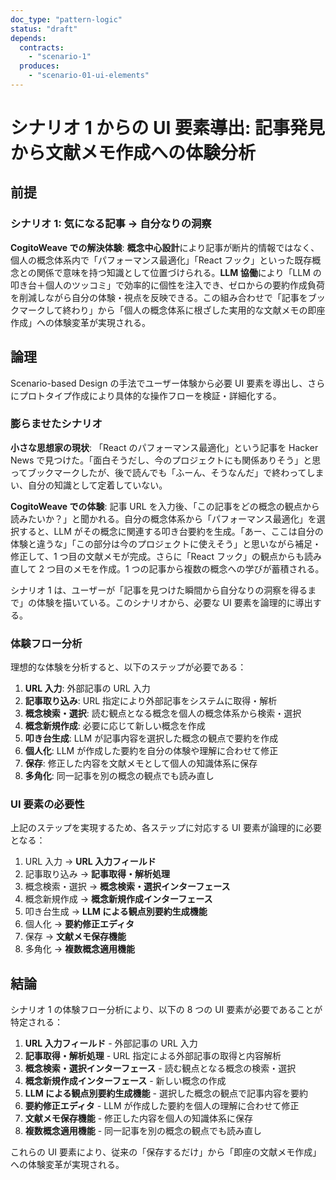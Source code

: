 ```yaml
---
doc_type: "pattern-logic"
status: "draft"
depends:
  contracts:
    - "scenario-1"
  produces:
    - "scenario-01-ui-elements"
---
```


# シナリオ 1 からの UI 要素導出: 記事発見から文献メモ作成への体験分析

## 前提

### シナリオ 1: 気になる記事 → 自分なりの洞察

<!-- PREMISE_BEGIN: scenario-1 -->

**CogitoWeave での解決体験**: **概念中心設計**により記事が断片的情報ではなく、個人の概念体系内で「パフォーマンス最適化」「React フック」といった既存概念との関係で意味を持つ知識として位置づけられる。**LLM 協働**により「LLM の叩き台＋個人のツッコミ」で効率的に個性を注入でき、ゼロからの要約作成負荷を削減しながら自分の体験・視点を反映できる。この組み合わせで「記事をブックマークして終わり」から「個人の概念体系に根ざした実用的な文献メモの即座作成」への体験変革が実現される。

<!-- PREMISE_END: scenario-1 -->

## 論理

Scenario-based Design の手法でユーザー体験から必要 UI 要素を導出し、さらにプロトタイプ作成により具体的な操作フローを検証・詳細化する。

### 膨らませたシナリオ

**小さな思想家の現状**: 「React のパフォーマンス最適化」という記事を Hacker News で見つけた。「面白そうだし、今のプロジェクトにも関係ありそう」と思ってブックマークしたが、後で読んでも「ふーん、そうなんだ」で終わってしまい、自分の知識として定着していない。

**CogitoWeave での体験**: 記事 URL を入力後、「この記事をどの概念の観点から読みたいか？」と聞かれる。自分の概念体系から「パフォーマンス最適化」を選択すると、LLM がその概念に関連する叩き台要約を生成。「あー、ここは自分の体験と違うな」「この部分は今のプロジェクトに使えそう」と思いながら補足・修正して、1 つ目の文献メモが完成。さらに「React フック」の観点からも読み直して 2 つ目のメモを作成。1 つの記事から複数の概念への学びが蓄積される。

シナリオ 1 は、ユーザーが「記事を見つけた瞬間から自分なりの洞察を得るまで」の体験を描いている。このシナリオから、必要な UI 要素を論理的に導出する。

### 体験フロー分析

理想的な体験を分析すると、以下のステップが必要である：

1. **URL 入力**: 外部記事の URL 入力
2. **記事取り込み**: URL 指定により外部記事をシステムに取得・解析
3. **概念検索・選択**: 読む観点となる概念を個人の概念体系から検索・選択
4. **概念新規作成**: 必要に応じて新しい概念を作成
5. **叩き台生成**: LLM が記事内容を選択した概念の観点で要約を作成
6. **個人化**: LLM が作成した要約を自分の体験や理解に合わせて修正
7. **保存**: 修正した内容を文献メモとして個人の知識体系に保存
8. **多角化**: 同一記事を別の概念の観点でも読み直し

### UI 要素の必要性

上記のステップを実現するため、各ステップに対応する UI 要素が論理的に必要となる：

1. URL 入力 → **URL 入力フィールド**
2. 記事取り込み → **記事取得・解析処理**
3. 概念検索・選択 → **概念検索・選択インターフェース**
4. 概念新規作成 → **概念新規作成インターフェース**
5. 叩き台生成 → **LLM による観点別要約生成機能**
6. 個人化 → **要約修正エディタ**
7. 保存 → **文献メモ保存機能**
8. 多角化 → **複数概念適用機能**

## 結論

シナリオ 1 の体験フロー分析により、以下の 8 つの UI 要素が必要であることが特定される：

<!-- FOUNDATION_BEGIN: scenario-01-ui-elements -->

1. **URL 入力フィールド** - 外部記事の URL 入力
2. **記事取得・解析処理** - URL 指定による外部記事の取得と内容解析
3. **概念検索・選択インターフェース** - 読む観点となる概念の検索・選択
4. **概念新規作成インターフェース** - 新しい概念の作成
5. **LLM による観点別要約生成機能** - 選択した概念の観点で記事内容を要約
6. **要約修正エディタ** - LLM が作成した要約を個人の理解に合わせて修正
7. **文献メモ保存機能** - 修正した内容を個人の知識体系に保存
8. **複数概念適用機能** - 同一記事を別の概念の観点でも読み直し

<!-- FOUNDATION_END: scenario-01-ui-elements -->

これらの UI 要素により、従来の「保存するだけ」から「即座の文献メモ作成」への体験変革が実現される。
